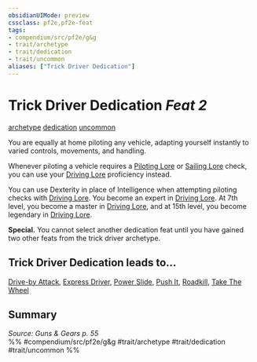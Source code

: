 ```yaml
---
obsidianUIMode: preview
cssclass: pf2e,pf2e-feat
tags:
- compendium/src/pf2e/g&g
- trait/archetype
- trait/dedication
- trait/uncommon
aliases: ["Trick Driver Dedication"]
---
```

# Trick Driver Dedication  *Feat 2*  
[archetype](/rules/traits/archetype.md)  [dedication](/rules/traits/dedication.md)  [uncommon](/rules/traits/uncommon.md)  


You are equally at home piloting any vehicle, adapting yourself instantly to varied controls, movements, and handling.

Whenever piloting a vehicle requires a [Piloting Lore](/compendium/skills.md#Lore) or [Sailing Lore](/compendium/skills.md#Lore) check, you can use your [Driving Lore](/compendium/skills.md#Lore) proficiency instead.

You can use Dexterity in place of Intelligence when attempting piloting checks with [Driving Lore](/compendium/skills.md#Lore). You become an expert in [Driving Lore](/compendium/skills.md#Lore). At 7th level, you become a master in [Driving Lore](/compendium/skills.md#Lore), and at 15th level, you become legendary in [Driving Lore](/compendium/skills.md#Lore).

**Special.** You cannot select another dedication feat until you have gained two other feats from the trick driver archetype.

## Trick Driver Dedication leads to...

[Drive-by Attack](/compendium/feats/drive-by-attack-g-g.md), [Express Driver](/compendium/feats/express-driver-g-g.md), [Power Slide](/compendium/feats/power-slide-g-g.md), [Push It](/compendium/feats/push-it-g-g.md), [Roadkill](/compendium/feats/roadkill-g-g.md), [Take The Wheel](/compendium/feats/take-the-wheel-g-g.md)

## Summary

*Source: Guns & Gears p. 55*  
%% #compendium/src/pf2e/g&g #trait/archetype #trait/dedication #trait/uncommon %%
